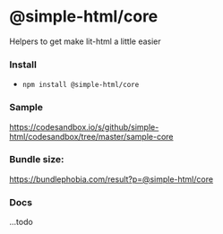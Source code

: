 # @simple-html/core

Helpers to get make lit-html a little easier

### Install

-   `npm install @simple-html/core`

### Sample

https://codesandbox.io/s/github/simple-html/codesandbox/tree/master/sample-core

### Bundle size:

https://bundlephobia.com/result?p=@simple-html/core

### Docs

...todo

